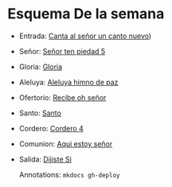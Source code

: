# Esquema De la semana

- Entrada: [Canta al señor un canto nuevo](entrada/canta_al_senor_un_canto_nuevo.md))
- Señor: [Señor ten piedad 5](senior_ten_piedad/senior_5.md)
- Gloria: [Gloria](gloria/gloria_1.md)
- Aleluya: [Aleluya himno de paz](aleluya/himno_de_paz.md)
- Ofertorio: [Recibe oh señor](ofertorio/toma_nuestros_corazones.md)
- Santo: [Santo ](santo/santo.md)
- Cordero: [Cordero 4](cordero/cordero_4.md)
- Comunion: [Aqui estoy señor](comunion/aqui_estoy_senior.md)
- Salida: [Dijiste Si](salida/dijiste_si.md)

  Annotations:
  `mkdocs gh-deploy`
